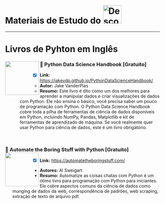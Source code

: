 
# Materiais de Estudo do <a  href="https://www.instagram.com/descomplicaestatistica/"> <img src="https://upload.wikimedia.org/wikipedia/commons/thumb/0/0a/Python.svg/1200px-Python.svg.png" title="Descomplica Estatistica" class="center" width="60">  </a>  

------

# Livros de Pyhton em Inglês

### :green_book: Python Data Science Handbook [Gratuito] <img align="left" width="110" src="https://images-na.ssl-images-amazon.com/images/I/71qPkrKK+aL.jpg">
- [x] **Link:** https://jakevdp.github.io/PythonDataScienceHandbook/
  - **Autor:** Jake VanderPlas
  - **Resumo:** Este livro é dito como um dos melhores para aprender a manipular dados e criar visualizações de dados com Python. Ele não ensina o básico, você precisa saber um pouco de programação com Python. O Python Data Science Handbook  cobre toda a pilha de ferramentas de ciência de dados disponíveis em Python, incluindo NumPy, Pandas, Matplotlib e kit de ferramentas de aprendizado de máquina. Se você realmente quer usar Python para ciência de dados, este é um livro obrigatório.

<br/> 

### :green_book: Automate the Boring Stuff with Python [Gratuito] <img align="left" width="110" src="https://images-na.ssl-images-amazon.com/images/I/517XL4pO6jL._AC_SY400_.jpg">
  - [x] **Link:** https://automatetheboringstuff.com/
  - **Autores:** Al Sweigart
  - **Resumo:** Automatize as coisas chatas com Python é um ótimo livro para programação com Python para iniciantes. Ele cobre aspectos comuns da ciência de dados como munging de dados da web, correspondência de padrões, web scraping, extração de texto de arquivo pdf.

